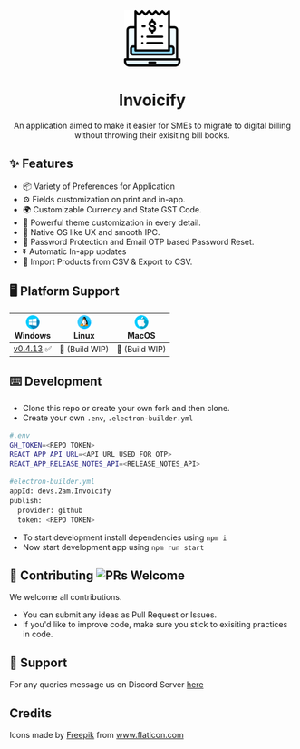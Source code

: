 <p align="center">
  <a href="https://invoicify.netlify.app">
    <img width="100" src="https://raw.githubusercontent.com/2AMDevs/cdn/main/icon.png">
  </a>
</p>

<h1 align="center">Invoicify</h1>

<div align="center">

An application aimed to make it easier for SMEs to migrate to digital billing without throwing their exisiting bill books.
<!-- Add Build and all Badges here -->
</div>

## ✨ Features

- 📦 Variety of Preferences for Application
- ⚙️ Fields customization on print and in-app.
- 🌍 Customizable Currency and State GST Code.
- 🎨 Powerful theme customization in every detail.
- 🌈 Native OS like UX and smooth IPC.
- 🔐 Password Protection and Email OTP based Password Reset.
- ⏬ Automatic In-app updates
- 🔀 Import Products from CSV & Export to CSV.

## 🖥 Platform Support

| <img src="https://raw.githubusercontent.com/2AMDevs/cdn/main/windows.png" alt="Windows" width="24px" height="24px" /><br/>Windows | <img src="https://raw.githubusercontent.com/2AMDevs/cdn/main/linux.png" alt="Linux" width="24px" height="24px" /><br/>Linux | <img src="https://raw.githubusercontent.com/2AMDevs/cdn/main/apple.png" alt="MacOS" width="24px" height="24px" /><br/>MacOS |
| --------------------------------------------------------------------------------------------------------------------------------- | --------------------------------------------------------------------------------------------------------------------------- | --------------------------------------------------------------------------------------------------------------------------- |
| [v0.4.13](https://github.com/2AMDevs/invoicify-app/releases/tag/v0.4.13) ✅                                                        | 🚧 (Build WIP)                                                                                                               | 🚧   (Build WIP)                                                                                                             |

## ⌨️ Development

- Clone this repo or create your own fork and then clone.
- Create your own `.env`, `.electron-builder.yml`

```bash
#.env
GH_TOKEN=<REPO TOKEN>
REACT_APP_API_URL=<API_URL_USED_FOR_OTP>
REACT_APP_RELEASE_NOTES_API=<RELEASE_NOTES_API>
```

```bash
#electron-builder.yml
appId: devs.2am.Invoicify
publish:
  provider: github
  token: <REPO TOKEN>
```

- To start development install dependencies using `npm i`
- Now start development app using `npm run start`

## 🤝 Contributing ![PRs Welcome](https://img.shields.io/badge/PRs-welcome-brightgreen.svg?style=flat-square)

We welcome all contributions.

- You can submit any ideas as Pull Request or Issues.
- If you'd like to improve code, make sure you stick to exisiting practices in code.

<!-- ## ❤️ Sponsors and Backers -->

<!-- You can sponsor 2AM Devs by emailing at  -->

## 💬 Support

For any queries message us on Discord Server [here](https://discord.gg/UgvYpNrHa6)

## Credits

Icons made by <a href="https://www.flaticon.com/authors/freepik" title="Freepik">Freepik</a> from <a href="https://www.flaticon.com/" title="Flaticon"> www.flaticon.com</a>
